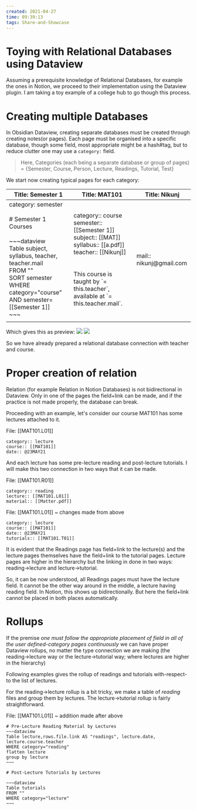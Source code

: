 ```yaml
---
created: 2021-04-27
time: 09:39:13
tags: Share-and-Showcase
---
```


# Toying with Relational Databases using Dataview

Assuming a prerequisite knowledge of Relational Databases, for example the ones in Notion, we proceed to their implementation using the Dataview plugin. I am taking a toy example of a college hub to go though this process.

# Creating multiple Databases
In Obsidian Dataview, creating separate databases must be created through creating notes(or pages). Each page must be organised into a specific database, though some field, most appropriate might be a hash#tag, but to reduce clutter one may use a `category:` field.

> Here, Categories (each being a separate database or group of pages) 
= {Semester, Course, Person, Lecture, Readings, Tutorial, Test}

We start now creating typical pages for each category:

<table>
<thead>
  <tr>
    <th>Title: Semester 1</th>
    <th>Title: MAT101</th>
    <th>Title: Nikunj</th>
  </tr>
</thead>
<tbody>
  <tr>
    <td>category: semester<br><br># Semester 1 Courses<br><br>~~~dataview<br>Table subject, syllabus, teacher, teacher.mail<br>FROM ""<br>SORT semester<br>WHERE category="course" AND semester=[[Semester 1]]<br>~~~<br></td>
    <td>category:: course<br>semester:: [[Semester 1]]<br>subject:: [[MAT]]<br>syllabus:: [[a.pdf]]<br>teacher:: [[Nikunj]]<br><br><br>This course is taught by `= this.teacher`, available at `= this.teacher.mail`.<br></td>
    <td>mail:: nikunj@gmail.com</td>
  </tr>
  <tr>
    <td></td>
    <td></td>
    <td></td>
  </tr>
</tbody>
</table>

Which gives this as preview:
![](https://i.imgur.com/hB4Fnf3.png)
![](https://i.imgur.com/rXEZ8F6.png)

So we have already prepared a relational database connection with teacher and course.

# Proper creation of relation
Relation (for example Relation in Notion Databases) is not bidirectional in Dataview. Only in one of the pages the field+link can be made, and if the practice is not made properly, the database can break.

Proceeding with an example, let's consider our course MAT101 has some lectures attached to it.

File: [[MAT101.L01]]
```
category:: lecture
course:: [[MAT101]]
date:: @23MAY21
```

And each lecture has some pre-lecture reading and post-lecture tutorials. I will make this two connection in two ways that it can be made.

File: [[MAT101.R01]]
```
category:: reading
lecture:: [[MAT101.L01]]
material:: [[Matter.pdf]]
```

File: [[MAT101.L01]] ~ changes made from above
```
category:: lecture
course:: [[MAT101]]
date:: @23MAY21
tutorials:: [[MAT101.T01]]
``` 

It is evident that the Readings page has field+link to the lecture(s) and the lecture pages themselves have the field+link to the tutorial pages. Lecture pages are higher in the hierarchy but the linking in done in two ways: reading->lecture and lecture->tutorial.

So, it can be now understood, all Readings pages must have the lecture field. It cannot be the other way around in the middle, a lecture having reading field. In Notion, this shows up bidirectionally. But here the field+link cannot be placed in both places automatically.


# Rollups

If the premise *one must follow the appropriate placement of field in all of the user defined-category pages continuously* we can have proper Dataview rollups, no matter the type connection we are making (the reading->lecture way or the lecture->tutorial way; where lectures are higher in the hierarchy)

Following examples gives the rollup of readings and tutorials with-respect-to the list of lectures.

For the reading->lecture rollup is a bit tricky, we make a table of *reading* files and group them by lectures. The lecture->tutorial rollup is fairly straightforward.

File: [[MAT101.L01]] ~ addition made after above
```
# Pre-Lecture Reading Material by Lectures
~~~dataview
Table lecture,rows.file.link AS "readings", lecture.date, lecture.course.teacher
WHERE category="reading"
flatten lecture
group by lecture
~~~

# Post-Lecture Tutorials by Lectures

~~~dataview
Table tutorials
FROM ""
WHERE category="lecture"
~~~
```